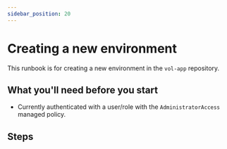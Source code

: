 ```yaml
---
sidebar_position: 20
---
```


# Creating a new environment

This runbook is for creating a new environment in the `vol-app` repository.

## What you'll need before you start

-   Currently authenticated with a user/role with the `AdministratorAccess` managed policy.

## Steps
